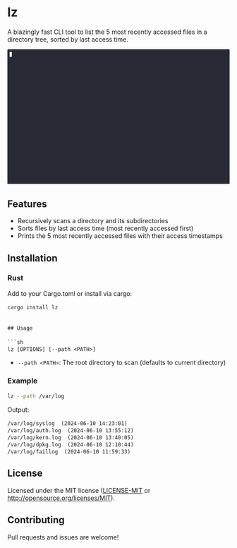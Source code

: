 # lz

A blazingly fast CLI tool to list the 5 most recently accessed files in a directory tree, sorted by last access time.

<img src="demo.gif" width="600px;">

## Features

- Recursively scans a directory and its subdirectories
- Sorts files by last access time (most recently accessed first)
- Prints the 5 most recently accessed files with their access timestamps

## Installation

### Rust

Add to your Cargo.toml or install via cargo:

```sh
cargo install lz
```

````

## Usage

```sh
lz [OPTIONS] [--path <PATH>]
````

- `--path <PATH>`: The root directory to scan (defaults to current directory)

### Example

```sh
lz --path /var/log
```

Output:

```
/var/log/syslog  (2024-06-10 14:23:01)
/var/log/auth.log  (2024-06-10 13:55:12)
/var/log/kern.log  (2024-06-10 13:40:05)
/var/log/dpkg.log  (2024-06-10 12:10:44)
/var/log/faillog  (2024-06-10 11:59:33)
```

## License

Licensed under the MIT license ([LICENSE-MIT](LICENSE-MIT) or http://opensource.org/licenses/MIT).

## Contributing

Pull requests and issues are welcome!

